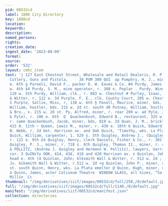 ```yaml
---
pid: 00532cd
label: 1880 City Directory
key: 1880cd
location: 
keywords: 
description: 
named_persons: 
rights: 
creation_date: 
ingest_date: '2023-08-09'
format: 
source: 
order: '532'
layout: cmhc_item
text: 'j 127 East Chestnut Street, Wholesale aed Retail Dealeris, R. P, Oliver, Hardware,
  Cutlery, Guns and Pistola,     38 PUM 300 QUI  ap Pumphry, H. J., miner, bds. 806
  e. 6th g Pureeli, David F., packer D. W. Eaves & Co. #4 Purdy, James 8., r. 128
  w. 4th $4 Purdy, S. M., mine operator, r. 308 n. Poplar . Purdy, Winnie Miss, r.
  118 w. 5th Purdy, William, clk., r. 883 w. Chestnut # Purley, Isaac, driver Wall
  & Witter, r, 112 e. 3d Purple, F. E., clk. County Court, 205 w. Chestnut, r. same
  S Purple, Sallie, Miss, r, 138 w. 6th § Pasell, Maurice, miner, bds. 189 0. 3d Putacy,
  William, hostler, bds. 215 w. 2d st. south d0 Putney, William, hostler J. W. Younger
  & Bro., x. 215 w. 2d st. Py, Alfred, miner, r. rear 209 w. ad Pyle, John W., (Craig
  & Pyle), r. 106 e. 6th  Q  Quackenbush, Edward B., restaurant, 325 w. Chestnut,
  r. same Quackenbush, Jacob, miner, bds, 819 w. 2d Quan, J. M., bricklayer, bds.
  415 0. 11th ~ Queen, Lewis M., miner, r. 430 e. 10th 6 Quick, Edward, clerk Henry
  N. Webb, r. 2d bet. Harrison av. and Oak Quick, ‘Timothy, wks. La Plata smelter
  Quick, William, carpenter, 1. 529 ¢. 5th Quigley, Andrew J., (Quigley & Pollitz),
  r. 121 e. 9th £4 Quigley, Henry, clerk Daniels, Fisher & Co., r. 301 Harrison av,
  Quigley, P. J., miner, r. 718 ¢. 6th Quigley, Thomas I1., miner, r. 429 e. 4th QUIGLEY
  & POLLITZ, (Andrew J. Quigley and Hermann W. Pollitz), lawyers, Uarrison av. se.
  cor. 3 QuINcYy OOK, 414, 416, 418 and 420 Harrison av. s Quinlan, John, miner, bds,
  head e. 4th (4 Quinlan, John; blksmith Wall & Witter, r. 512 w. 2d ; Quinlan, John,
  Jv. bikemith Wall & Witter, r.512 w. 2d <q Quinlan, John P., miner, r. 807 w. 3d
  st. south Quinn, Henry, wks. La Plata emelter @ Quinn, Hugh, miner, r, 638 e. 6th
  a Quinn, James, actor Coliseum Theatre  WINDOW GLASS, all Sizes, “Sa 82        Ore
  Millin  Cc         '
thumbnail: "/img/derivatives/iiif/images/00532cd/full/250,/0/default.jpg"
full: "/img/derivatives/iiif/images/00532cd/full/1140,/0/default.jpg"
manifest: "/img/derivatives/iiif/00532cd/manifest.json"
collection: directories
---
```

